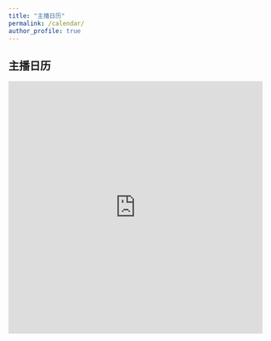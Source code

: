 ```yaml
---
title: "主播日历"
permalink: /calendar/
author_profile: true
---
```


## 主播日历

<iframe style="max-width: 100%" frameborder="no" border="0" marginwidth="0" marginheight="0" width="100%" height="500px" src="https://outlook.live.com/owa/calendar/00000000-0000-0000-0000-000000000000/a5a4af1a-37a7-40bc-b6fd-958791d8b06f/cid-DB94C80BC3FB143D/index.html"> </iframe>
